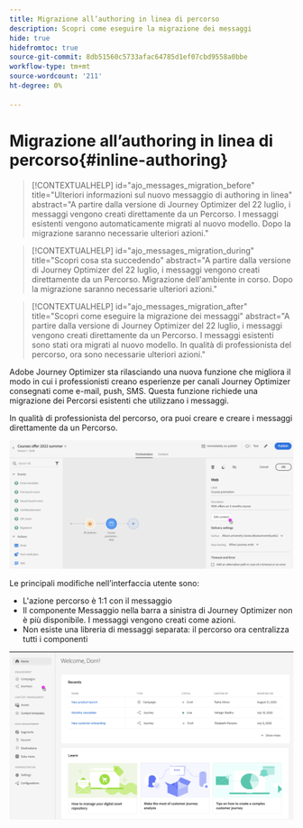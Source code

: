 ```yaml
---
title: Migrazione all’authoring in linea di percorso
description: Scopri come eseguire la migrazione dei messaggi
hide: true
hidefromtoc: true
source-git-commit: 8db51560c5733afac64785d1ef07cbd9558a0bbe
workflow-type: tm+mt
source-wordcount: '211'
ht-degree: 0%

---
```



# Migrazione all’authoring in linea di percorso{#inline-authoring}


>[!CONTEXTUALHELP]
>id="ajo_messages_migration_before"
>title="Ulteriori informazioni sul nuovo messaggio di authoring in linea"
>abstract="A partire dalla versione di Journey Optimizer del 22 luglio, i messaggi vengono creati direttamente da un Percorso. I messaggi esistenti vengono automaticamente migrati al nuovo modello. Dopo la migrazione saranno necessarie ulteriori azioni."

>[!CONTEXTUALHELP]
>id="ajo_messages_migration_during"
>title="Scopri cosa sta succedendo"
>abstract="A partire dalla versione di Journey Optimizer del 22 luglio, i messaggi vengono creati direttamente da un Percorso. Migrazione dell&#39;ambiente in corso. Dopo la migrazione saranno necessarie ulteriori azioni."


>[!CONTEXTUALHELP]
>id="ajo_messages_migration_after"
>title="Scopri come eseguire la migrazione dei messaggi"
>abstract="A partire dalla versione di Journey Optimizer del 22 luglio, i messaggi vengono creati direttamente da un Percorso. I messaggi esistenti sono stati ora migrati al nuovo modello. In qualità di professionista del percorso, ora sono necessarie ulteriori azioni."


Adobe Journey Optimizer sta rilasciando una nuova funzione che migliora il modo in cui i professionisti creano esperienze per canali Journey Optimizer consegnati come e-mail, push, SMS. Questa funzione richiede una migrazione dei Percorsi esistenti che utilizzano i messaggi.

In qualità di professionista del percorso, ora puoi creare e creare i messaggi direttamente da un Percorso.

![](assets/inline-message.png)

Le principali modifiche nell’interfaccia utente sono:

* L&#39;azione percorso è 1:1 con il messaggio
* Il componente Messaggio nella barra a sinistra di Journey Optimizer non è più disponibile. I messaggi vengono creati come azioni.
* Non esiste una libreria di messaggi separata: il percorso ora centralizza tutti i componenti

![](assets/updated-left-rail.png)
